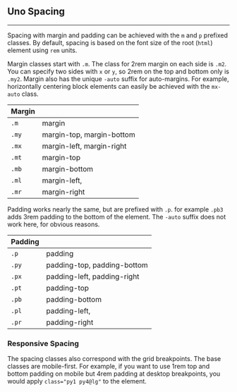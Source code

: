 ## Uno Spacing
---
Spacing with margin and padding can be achieved with the `m` and `p` prefixed classes. By default, spacing is based on the font size of the root (`html`) element using `rem` units.

Margin classes start with `.m`. The class for 2rem margin on each side is `.m2`. You can specify two sides with `x` or `y`, so 2rem on the top and bottom only is `.my2`. Margin also has the unique `-auto` suffix for auto-margins. For example, horizontally centering block elements can easily be achieved with the `mx-auto` class.


| Margin           |                           |
| :-------------   | :------------------------ |
| `.m`             | margin                    |
| `.my`            | margin-top, margin-bottom |
| `.mx`            | margin-left, margin-right |
| `.mt`            | margin-top                |
| `.mb`            | margin-bottom             |
| `.ml`            | margin-left,              |
| `.mr`            | margin-right              |

Padding works nearly the same, but are prefixed with `.p`. for example `.pb3` adds 3rem padding to the bottom of the element. The `-auto` suffix does not work here, for obvious reasons.

| Padding          |                           |
| :-------------   | :------------------------ |
| `.p`             | padding                   |
| `.py`            | padding-top, padding-bottom |
| `.px`            | padding-left, padding-right |
| `.pt`            | padding-top               |
| `.pb`            | padding-bottom            |
| `.pl`            | padding-left,             |
| `.pr`            | padding-right             |


### Responsive Spacing
The spacing classes also correspond with the grid breakpoints. The base classes are mobile-first. For example, if you want to use 1rem top and bottom padding on mobile but 4rem padding at desktop breakpoints, you would apply `class="py1 py4@lg"` to the element.
